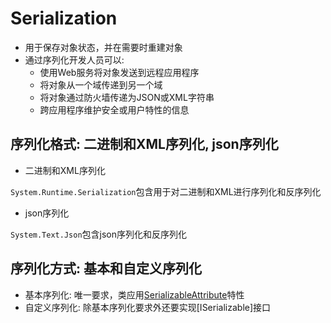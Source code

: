 # Serialization

- 用于保存对象状态，并在需要时重建对象
- 通过序列化开发人员可以:
  - 使用Web服务将对象发送到远程应用程序
  - 将对象从一个域传递到另一个域
  - 将对象通过防火墙传递为JSON或XML字符串
  - 跨应用程序维护安全或用户特性的信息

## 序列化格式: 二进制和XML序列化, json序列化

- 二进制和XML序列化

`System.Runtime.Serialization`包含用于对二进制和XML进行序列化和反序列化

- json序列化

`System.Text.Json`包含json序列化和反序列化

## 序列化方式: 基本和自定义序列化

- 基本序列化: 唯一要求，类应用[SerializableAttribute](csharp-attribute.md)特性
- 自定义序列化: 除基本序列化要求外还要实现[ISerializable]接口
